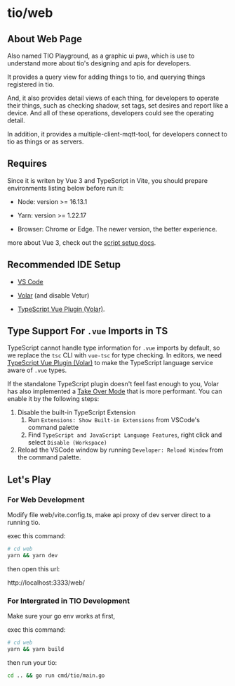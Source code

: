 # tio/web

## About Web Page

Also named TIO Playground, as a graphic ui pwa, which is use to understand more about tio's designing and apis for developers.

It provides a query view for adding things to tio, and querying things registered in tio.

And, it also provides detail views of each thing, for developers to operate their things, such as checking shadow, set tags, set desires and report like a device. And all of these operations, developers could see the operating detail.

In addition, it provides a multiple-client-mqtt-tool, for developers connect to tio as things or as servers.

## Requires

Since it is writen by Vue 3 and TypeScript in Vite, you should prepare environments listing below before run it:

- Node: version >= 16.13.1

- Yarn: version >= 1.22.17

- Browser: Chrome or Edge. The newer version, the better experience.

more about Vue 3, check out the [script setup docs](https://v3.vuejs.org/api/sfc-script-setup.html#sfc-script-setup).

## Recommended IDE Setup

- [VS Code](https://code.visualstudio.com/)

- [Volar](https://marketplace.visualstudio.com/items?itemName=Vue.volar) (and disable Vetur)

- [TypeScript Vue Plugin (Volar)](https://marketplace.visualstudio.com/items?itemName=Vue.vscode-typescript-vue-plugin).

## Type Support For `.vue` Imports in TS

TypeScript cannot handle type information for `.vue` imports by default, so we replace the `tsc` CLI with `vue-tsc` for type checking. In editors, we need [TypeScript Vue Plugin (Volar)](https://marketplace.visualstudio.com/items?itemName=Vue.vscode-typescript-vue-plugin) to make the TypeScript language service aware of `.vue` types.

If the standalone TypeScript plugin doesn't feel fast enough to you, Volar has also implemented a [Take Over Mode](https://github.com/johnsoncodehk/volar/discussions/471#discussioncomment-1361669) that is more performant. You can enable it by the following steps:

1. Disable the built-in TypeScript Extension
   1. Run `Extensions: Show Built-in Extensions` from VSCode's command palette
   2. Find `TypeScript and JavaScript Language Features`, right click and select `Disable (Workspace)`
2. Reload the VSCode window by running `Developer: Reload Window` from the command palette.

## Let's Play

### For Web Development

Modify file web/vite.config.ts, make api proxy of dev server direct to a running tio.

exec this command:

```bash
# cd web
yarn && yarn dev
```

then open this url:

http://localhost:3333/web/

### For Intergrated in TIO Development

Make sure your go env works at first,

exec this command:

```bash
# cd web
yarn && yarn build
```

then run your tio:

```bash
cd .. && go run cmd/tio/main.go
```

